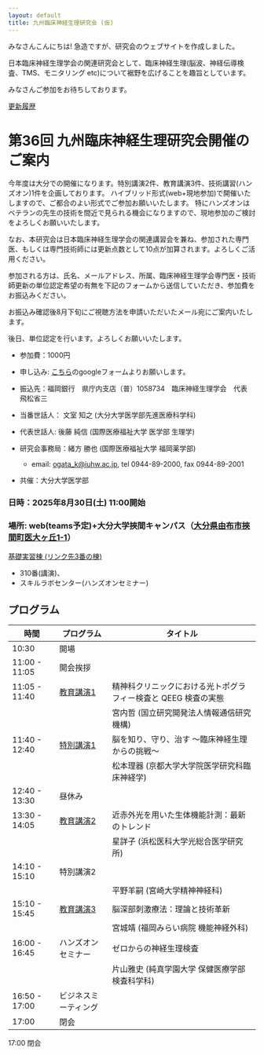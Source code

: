 ```yaml
---
layout: default
title: 九州臨床神経生理研究会 (仮)
---
```


みなさんこんにちは! 急造ですが、研究会のウェブサイトを作成しました。

日本臨床神経生理学会の関連研究会として、臨床神経生理(脳波、神経伝導検査、TMS、モニタリング etc)について裾野を広げることを趣旨としています。

みなさんご参加をお待ちしております。

[更新履歴](./history.md)

# 第36回 九州臨床神経生理研究会開催のご案内

今年度は大分での開催になります。特別講演2件、教育講演3件、技術講習(ハンズオン)1件を企画しております。
ハイブリッド形式(web+現地参加)で開催いたしますので、ご都合のよい形式でご参加お願いいたします。
特にハンズオンはベテランの先生の技術を間近で見られる機会になりますので、現地参加のご検討をよろしくお願いいたします。

なお、本研究会は日本臨床神経生理学会の関連講習会を兼ね、参加された専門医、もしくは専門技術師には更新点数として10点が加算されます。よろしくご活用ください。

参加される方は、氏名、メールアドレス、所属、臨床神経生理学会専門医・技術師更新の単位認定希望の有無を下記のフォームから送信していただき、参加費をお振込みください。

お振込み確認後8月下旬にご視聴方法を申請いただいたメール宛にご案内いたします。

後日、単位認定を行います。よろしくお願いいたします。

- 参加費：1000円
- 申し込み: [こちら](https://forms.gle/NLAUABVcNnrkXBQW8)のgoogleフォームよりお願いします。
- 振込先：福岡銀行　県庁内支店（普）1058734　臨床神経生理学会　代表　飛松省三

- 当番世話人： 文室 知之 (大分大学医学部先進医療科学科)
- 代表世話人: 後藤 純信 (国際医療福祉大学 医学部 生理学)
- 研究会事務局：緒方 勝也 (国際医療福祉大学 福岡薬学部)
  - email: ogata_k@iuhw.ac.jp, tel 0944-89-2000, fax 0944-89-2001
- 共催：大分大学医学部

### 日時：2025年8月30日(土) 11:00開始

### 場所: web(teams予定)+大分大学挾間キャンパス（[大分県由布市挾間町医大ヶ丘1-1](https://maps.app.goo.gl/jjBN7UfhmkwpAaqu7)）

[基礎実習棟 (リンク先3番の棟)](https://www.med.oita-u.ac.jp/campus/map.html#annai-joho)

- 310番(講演)、
- スキルラボセンター(ハンズオンセミナー)

## プログラム

|時間|プログラム|タイトル|
|----|----|----|
|10:30| 開場||
|11:00 - 11:05|開会挨拶||
|11:05 - 11:40|[教育講演1](files/abstract_EL1_miyauchi.pdf)|精神科クリニックにおける光トポグラフィー検査と QEEG 検査の実態||
|||宮内哲 (国立研究開発法人情報通信研究機構)|
|11:40 - 12:40|[特別講演1](files/abstract_SL1_matsumoto.pdf)|脳を知り、守り、治す 〜臨床神経⽣理からの挑戦〜|
|||松本理器 (京都⼤学⼤学院医学研究科臨床神経学)|
|12:40 - 13:30|昼休み||
|13:30 - 14:05|[教育講演2](files/abstract_EL2_hoshi.pdf)|近赤外光を用いた生体機能計測：最新のトレンド|
|||星詳子 (浜松医科大学光総合医学研究所)|
|14:10 - 15:10|特別講演2| |
|||平野羊嗣 (宮崎大学精神神経科)|
|15:10 - 15:45|[教育講演3](files/abstract_EL3_miyagi.pdf)|脳深部刺激療法：理論と技術革新|
|||宮城靖 (福岡みらい病院 機能神経外科)|
|16:00 - 16:45|ハンズオンセミナー|ゼロからの神経生理検査|
|||片山雅史 (純真学園大学 保健医療学部 検査科学科)|
|16:50 - 17:00|ビジネスミーティング|||
|17:00|閉会|||

17:00 閉会
